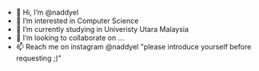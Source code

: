 - 👋 Hi, I’m @naddyel
- 👀 I’m interested in Computer Science
- 🌱 I’m currently studying in Univeristy Utara Malaysia
- 💞️ I’m looking to collaborate on ...
- 📫 Reach me on instagram @naddyel "please introduce yourself before requesting ;)"

<!---
naddyella/naddyella is a ✨ special ✨ repository because its `README.md` (this file) appears on your GitHub profile.
You can click the Preview link to take a look at your changes.
--->
